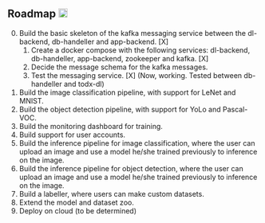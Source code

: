 ## Roadmap <img src="https://github.githubassets.com/images/icons/emoji/unicode/1f9ed.png?v8" alt="fleur_de_lis" width="18" height="18">

0. Build the basic skeleton of the kafka messaging service between the dl-backend, db-handeller and app-backend. [X]
    1. Create a docker compose with the following services: dl-backend, db-handeller, app-backend, zookeeper and kafka. [X]
    2. Decide the message schema for the kafka messages.
    3. Test the messaging service. [X] (Now, working. Tested between db-handeller and todx-dl)
1. Build the image classification pipeline, with support for LeNet and MNIST.
2. Build the object detection pipeline, with support for YoLo and Pascal-VOC.
3. Build the monitoring dashboard for training.
4. Build support for user accounts.
5. Build the inference pipeline for image classification, where the user can upload an image and use a model he/she trained previously to inference on the image.
6. Build the inference pipeline for object detection, where the user can upload an image and use a model he/she trained previously to inference on the image.
7. Build a labeller, where users can make custom datasets.
8. Extend the model and dataset zoo.
9. Deploy on cloud (to be determined)
